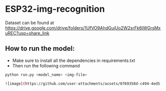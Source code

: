 # ESP32-img-recognition
Dataset can be found at https://drive.google.com/drive/folders/1UfVO9AhdGujUo2W2srFk6lWGrsMxuREC?usp=share_link


## How to run the model:

* Make sure to install all the dependencies in requirements.txt
* Then run the following command
```bash
python run.py <model_name> <img-file>

![image](https://github.com/user-attachments/assets/0769358d-c494-4ed5-9281-afec4ff2f9e4)


